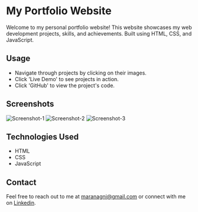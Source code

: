 # My Portfolio Website

Welcome to my personal portfolio website! This website showcases my web development projects, skills, and achievements. Built using HTML, CSS, and JavaScript.

## Usage

- Navigate through projects by clicking on their images.
- Click 'Live Demo' to see projects in action.
- Click 'GitHub' to view the project's code.

## Screenshots

![Screenshot-1 ](https://github.com/sibimaran10/Portfolio/assets/124391166/b5a8a2f5-f315-4acc-98ba-593be0a16746)
![Screenshot-2](https://github.com/sibimaran10/Portfolio/assets/124391166/a68c1c7b-f74c-44b9-813e-73fb40530988)
![Screenshot-3](https://github.com/sibimaran10/Portfolio/assets/124391166/28d578e9-b8b7-42b0-92bf-135457310c74)

## Technologies Used

- HTML
- CSS
- JavaScript

## Contact

Feel free to reach out to me at maranagni@gmail.com or connect with me on [Linkedin](https://www.linkedin.com/in/sibimarant10/).
